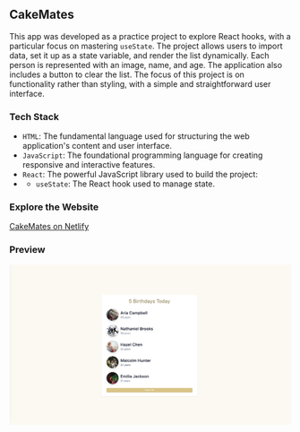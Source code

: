 ## CakeMates

This app was developed as a practice project to explore React hooks, with a particular focus on mastering `useState`.  The project allows users to import data, set it up as a state variable, and render the list dynamically. Each person is represented with an image, name, and age. The application also includes a button to clear the list. The focus of this project is on functionality rather than styling, with a simple and straightforward user interface.

### Tech Stack
- `HTML`: The fundamental language used for structuring the web application's content and user interface. 
- `JavaScript`: The foundational programming language for creating responsive and interactive features.
- `React`: The powerful JavaScript library used to build the project: 
- - `useState`: The React hook used to manage state.

### Explore the Website
[CakeMates on Netlify](https://cake-mates.netlify.app/)

### Preview
<img src="public/cake-mates.png" alt="CakeMates React Project">
